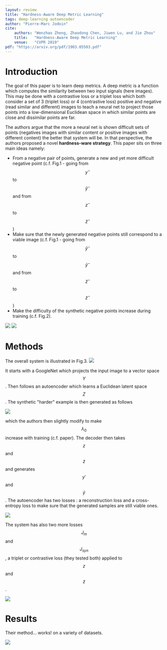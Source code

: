 ```yaml
---
layout: review
title: "Hardness-Aware Deep Metric Learning"
tags: deep-learning autoencoder
author: "Pierre-Marc Jodoin"
cite:
    authors: "Wenzhao Zheng, Zhaodong Chen, Jiwen Lu, and Jie Zhou"
    title:   "Hardness-Aware Deep Metric Learning"
    venue:   "CVPR 2019"
pdf: "https://arxiv.org/pdf/1903.05503.pdf"
---
```



# Introduction
The goal of this paper is to learn deep metrics.  A deep metric is a function which computes the similarity between two input signals (here images).  This may be done with a contrastive loss or a triplet loss which both consider a set of 3 (triplet loss) or 4 (contrastive loss) positive and negative (read similar and different) images to teach a neural net to project those points into a low-dimensional Euclidean space in which similar points are close and dissimilar points are far. 

The authors argue that the more a neural net is shown difficult sets of points (negatives images with similar content or positive images with different content) the better that system will be.  In that perspective, the authors proposed a novel **hardness-ware strategy**.  This paper sits on three main ideas namely:

* From a negative pair of points, generate a new and yet more difficult negative point (c.f. Fig.1 - going from $$y^-$$ to $$\hat{y}^-$$ and from $$z^-$$ to $$\hat{z}^-$$)
* Make sure that the newly generated negative points still correspond to a viable image (c.f. Fig.1 - going from $$\hat{y}^-$$ to $$\tilde{y}^-$$ and from $$\hat{z}^-$$ to $$\tilde{z}^-$$)
* Make the difficulty of the synthetic negative points increase during training (c.f. Fig.2).

![](/article/images/hdml/sc01.jpg)
![](/article/images/hdml/sc02.jpg)


# Methods

The overall system is illustrated in Fig.3.
![](/article/images/hdml/sc03.jpg)

It starts with a GoogleNet which projects the input image to a vector space $$Y$$.  Then follows an autoencoder which learns a Euclidean latent space $$Z$$.  The synthetic "harder" example is then generated as follows

![](/article/images/hdml/sc04.jpg)

which the authors then slightly modify to make $$\lambda_0$$ increase with training (c.f. paper).  The decoder then takes $$z$$ and $$\tilde{z}$$ and generates $$y'$$ and $$\tilde{y}$$.  The autoencoder has two losses : a reconstruction loss and a cross-entropy loss to make sure that the generated samples are still viable ones.

![](/article/images/hdml/sc05.jpg)

The system has also two more losses $$J_m$$ and $$J_{syn}$$, a triplet or contrastive loss (they tested both) applied to $$z$$ and $$\tilde{z}$$.

![](/article/images/hdml/sc06.jpg)


# Results

Their method... works! on a variety of datasets.

![](/article/images/hdml/sc07.jpg)






